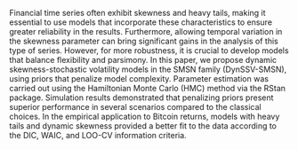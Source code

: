 Financial time series often exhibit skewness and heavy tails, making it essential to use models that incorporate these characteristics to ensure greater reliability in the results. Furthermore, allowing temporal variation in the skewness parameter can bring significant gains in the analysis of this type of series. However, for more robustness, it is crucial to develop models that balance flexibility and parsimony. In this paper, we propose dynamic skewness-stochastic volatility models in the SMSN family (DynSSV-SMSN), using priors that penalize model complexity. Parameter estimation was carried out using the Hamiltonian Monte Carlo (HMC) method via the RStan package. Simulation results demonstrated that penalizing priors present superior performance in several scenarios compared to the classical choices. In the empirical application to Bitcoin returns, models with heavy tails and dynamic skewness provided a better fit to the data according to the DIC, WAIC, and LOO-CV information criteria.
